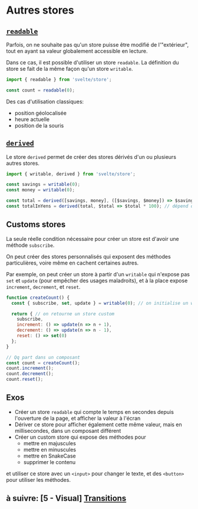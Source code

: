 # Autres stores

## [`readable`](https://svelte.dev/docs#readable)

Parfois, on ne souhaite pas qu'un store puisse être modifié de l'"extérieur", tout en ayant sa valeur globalement accessible en lecture.

Dans ce cas, il est possible d'utiliser un store `readable`. La définition du store se fait de la même façon qu'un store `writable`.

```js
import { readable } from 'svelte/store';

const count = readable(0);
```

Des cas d'utilisation classiques:
- position géolocalisée
- heure actuelle
- position de la souris

## [`derived`](https://svelte.dev/docs#derived)

Le store `derived` permet de créer des stores dérivés d'un ou plusieurs autres stores.

```js
import { writable, derived } from 'svelte/store';

const savings = writable(0);
const money = writable(0);

const total = derived([savings, money], ([$savings, $money]) => $savings + $money); // dépend de plusieurs autres stores
const totalInYens = derived(total, $total => $total * 100); // dépend de un seul autre store
```

## Customs stores

La seule réelle condition nécessaire pour créer un store est d'avoir une méthode `subscribe`.

On peut créer des stores personnalisés qui exposent des méthodes particulières, voire même en cachent certaines autres.

Par exemple, on peut créer un store à partir d'un `writable` qui n'expose pas `set` et `update` (pour empêcher des usages maladroits), et à la place expose `increment`, `decrement`, et `reset`.

```js
function createCount() {
  const { subscribe, set, update } = writable(0); // on initialise un writable classique

  return { // on retourne un store custom
    subscribe,
    increment: () => update(n => n + 1),
    decrement: () => update(n => n - 1),
    reset: () => set(0)
  };
}

// Qq part dans un composant
const count = createCount();
count.increment();
count.decrement();
count.reset();
```

## Exos

- Créer un store `readable` qui compte le temps en secondes depuis l'ouverture de la page, et afficher la valeur à l'écran
- Dériver ce store pour afficher également cette même valeur, mais en millisecondes, dans un composant différent
- Créer un custom store qui expose des méthodes pour
  - mettre en majuscules
  - mettre en minuscules
  - mettre en SnakeCase
  - supprimer le contenu

et utiliser ce store avec un `<input>` pour changer le texte, et des `<button>` pour utiliser les méthodes.

## à suivre: [5 - Visual] [Transitions](../5_visual/5-1_transitions.md)
